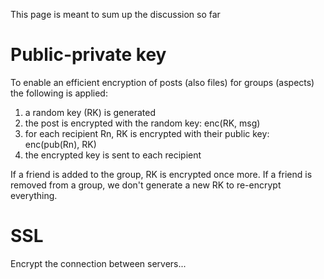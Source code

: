 This page is meant to sum up the discussion so far

# Public-private key
To enable an efficient encryption of posts (also files) for groups (aspects) the following is applied:

1. a random key (RK) is generated
1. the post is encrypted with the random key: enc(RK, msg)
1. for each recipient Rn, RK is encrypted with their public key: enc(pub(Rn), RK)
1. the encrypted key is sent to each recipient

If a friend is added to the group, RK is encrypted once more.
If a friend is removed from a group, we don't generate a new RK to re-encrypt everything.

# SSL
Encrypt the connection between servers...